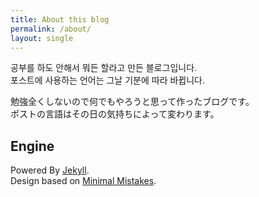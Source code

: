 ```yaml
---
title: About this blog
permalink: /about/
layout: single
---
```


공부를 하도 안해서 뭐든 할라고 만든 블로그입니다.<br>
포스트에 사용하는 언어는 그날 기분에 따라 바뀝니다.

勉強全くしないので何でもやろうと思って作ったブログです。<br>
ポストの言語はその日の気持ちによって変わります。



## Engine
Powered By [Jekyll](https://jekyllrb.com/).<br>
Design based on [Minimal Mistakes](https://mademistakes.com/work/minimal-mistakes-jekyll-theme/).
